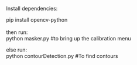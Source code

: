 Install dependencies: <br>

pip install opencv-python
<br><br>
then run:<br>
python masker.py #to bring up the calibration menu

else run:<br>
python contourDetection.py #To find contours
